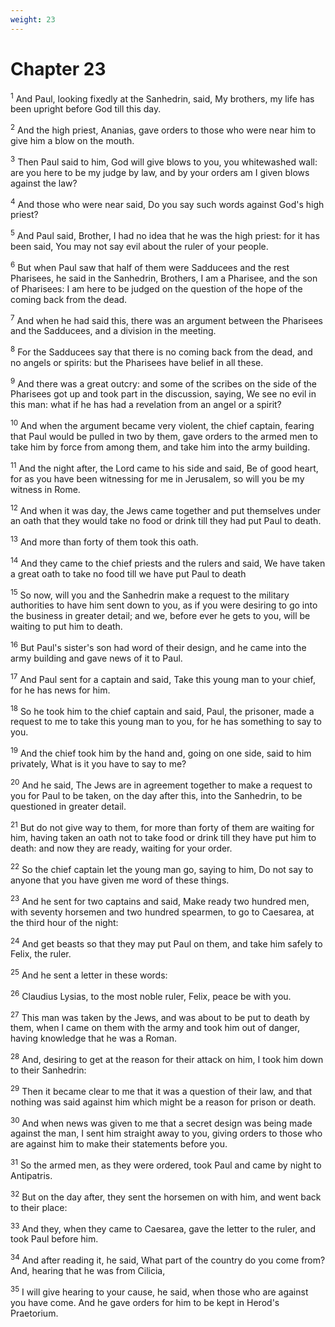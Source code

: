 ```yaml
---
weight: 23
---
```


# Chapter 23

<sup>1</sup> And Paul, looking fixedly at the Sanhedrin, said, My brothers, my life has been upright before God till this day. 

<sup>2</sup> And the high priest, Ananias, gave orders to those who were near him to give him a blow on the mouth. 

<sup>3</sup> Then Paul said to him, God will give blows to you, you whitewashed wall: are you here to be my judge by law, and by your orders am I given blows against the law? 

<sup>4</sup> And those who were near said, Do you say such words against God's high priest? 

<sup>5</sup> And Paul said, Brother, I had no idea that he was the high priest: for it has been said, You may not say evil about the ruler of your people. 

<sup>6</sup> But when Paul saw that half of them were Sadducees and the rest Pharisees, he said in the Sanhedrin, Brothers, I am a Pharisee, and the son of Pharisees: I am here to be judged on the question of the hope of the coming back from the dead. 

<sup>7</sup> And when he had said this, there was an argument between the Pharisees and the Sadducees, and a division in the meeting. 

<sup>8</sup> For the Sadducees say that there is no coming back from the dead, and no angels or spirits: but the Pharisees have belief in all these. 

<sup>9</sup> And there was a great outcry: and some of the scribes on the side of the Pharisees got up and took part in the discussion, saying, We see no evil in this man: what if he has had a revelation from an angel or a spirit? 

<sup>10</sup> And when the argument became very violent, the chief captain, fearing that Paul would be pulled in two by them, gave orders to the armed men to take him by force from among them, and take him into the army building. 

<sup>11</sup> And the night after, the Lord came to his side and said, Be of good heart, for as you have been witnessing for me in Jerusalem, so will you be my witness in Rome. 

<sup>12</sup> And when it was day, the Jews came together and put themselves under an oath that they would take no food or drink till they had put Paul to death. 

<sup>13</sup> And more than forty of them took this oath. 

<sup>14</sup> And they came to the chief priests and the rulers and said, We have taken a great oath to take no food till we have put Paul to death 

<sup>15</sup> So now, will you and the Sanhedrin make a request to the military authorities to have him sent down to you, as if you were desiring to go into the business in greater detail; and we, before ever he gets to you, will be waiting to put him to death. 

<sup>16</sup> But Paul's sister's son had word of their design, and he came into the army building and gave news of it to Paul. 

<sup>17</sup> And Paul sent for a captain and said, Take this young man to your chief, for he has news for him. 

<sup>18</sup> So he took him to the chief captain and said, Paul, the prisoner, made a request to me to take this young man to you, for he has something to say to you. 

<sup>19</sup> And the chief took him by the hand and, going on one side, said to him privately, What is it you have to say to me? 

<sup>20</sup> And he said, The Jews are in agreement together to make a request to you for Paul to be taken, on the day after this, into the Sanhedrin, to be questioned in greater detail. 

<sup>21</sup> But do not give way to them, for more than forty of them are waiting for him, having taken an oath not to take food or drink till they have put him to death: and now they are ready, waiting for your order. 

<sup>22</sup> So the chief captain let the young man go, saying to him, Do not say to anyone that you have given me word of these things. 

<sup>23</sup> And he sent for two captains and said, Make ready two hundred men, with seventy horsemen and two hundred spearmen, to go to Caesarea, at the third hour of the night: 

<sup>24</sup> And get beasts so that they may put Paul on them, and take him safely to Felix, the ruler. 

<sup>25</sup> And he sent a letter in these words: 

<sup>26</sup> Claudius Lysias, to the most noble ruler, Felix, peace be with you. 

<sup>27</sup> This man was taken by the Jews, and was about to be put to death by them, when I came on them with the army and took him out of danger, having knowledge that he was a Roman. 

<sup>28</sup> And, desiring to get at the reason for their attack on him, I took him down to their Sanhedrin: 

<sup>29</sup> Then it became clear to me that it was a question of their law, and that nothing was said against him which might be a reason for prison or death. 

<sup>30</sup> And when news was given to me that a secret design was being made against the man, I sent him straight away to you, giving orders to those who are against him to make their statements before you. 

<sup>31</sup> So the armed men, as they were ordered, took Paul and came by night to Antipatris. 

<sup>32</sup> But on the day after, they sent the horsemen on with him, and went back to their place: 

<sup>33</sup> And they, when they came to Caesarea, gave the letter to the ruler, and took Paul before him. 

<sup>34</sup> And after reading it, he said, What part of the country do you come from? And, hearing that he was from Cilicia, 

<sup>35</sup> I will give hearing to your cause, he said, when those who are against you have come. And he gave orders for him to be kept in Herod's Praetorium. 


